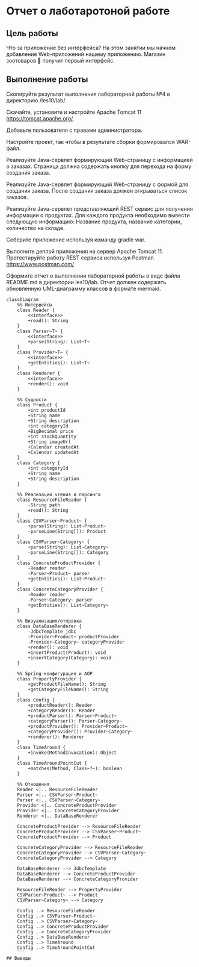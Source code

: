 # Отчет о лаботаротоной работе

## Цель работы
Что за приложение без интерфейса? На этом занятии мы начнем добавление Web-приложений нашему приложению. Магазин зоотоваров 🐣 получит первый интерфейс.

## Выполнение работы
Скопируйте результат выполнения лабораторной работы №4 в директорию /les10/lab/.

Скачайте, установите и настройте Apache Tomcat 11 https://tomcat.apache.org/.

Добавьте пользователя с правами администратора.

Настройте проект, так чтобы в результате сборки формировался WAR-файл.

Реализуйте Java-сервлет формирующий Web-страницу с информацией о заказах. Страница должна содержать кнопку для перехода на форму создания заказа.

Реализуйте Java-сервлет формирующий Web-страницу с формой для создания заказа. После создания заказа должен открываться список заказов.

Реализуйте Java-сервлет представляющий REST сервис для получения информации о продуктах. Для каждого продукта необходимо вывести следующую информацию: Название продукта, название категории, количество на складе.

Соберите приложение используя команду gradle war.

Выполните деплой приложения на сервер Apache Tomcat 11. Протестируйте работу REST сервиса используя Postman https://www.postman.com/

Оформите отчет о выполнении лабораторной работы в виде файла README.md в директории les10/lab. Отчет должен содержать обновленную UML-диаграмму классов в формате mermaid.


``` mermaid 
classDiagram
    %% Интерфейсы
    class Reader {
        <<interface>>
        +read(): String
    }
    class Parser~T~ {
        <<interface>>
        +parse(String): List~T~
    }
    class Provider~T~ {
        <<interface>>
        +getEntities(): List~T~
    }
    class Renderer {
        <<interface>>
        +render(): void
    }

    %% Сущности
    class Product {
        +int productId
        +String name
        +String description
        +int categoryId
        +BigDecimal price
        +int stockQuantity
        +String imageUrl
        +Calendar createdAt
        +Calendar updatedAt
    }
    class Category {
        +int categoryId
        +String name
        +String description
    }

    %% Реализации чтения и парсинга
    class ResourceFileReader {
        -String path
        +read(): String
    }
    class CSVParser~Product~ {
        +parse(String): List~Product~
        -parseLine(String[]): Product
    }
    class CSVParser~Category~ {
        +parse(String): List~Category~
        -parseLine(String[]): Category
    }
    class ConcreteProductProvider {
        -Reader reader
        -Parser~Product~ parser
        +getEntities(): List~Product~
    }
    class ConcreteCategoryProvider {
        -Reader reader
        -Parser~Category~ parser
        +getEntities(): List~Category~
    }

    %% Визуализация/отправка
    class DataBaseRenderer {
        -JdbcTemplate jdbc
        -Provider~Product~ productProvider
        -Provider~Category~ categoryProvider
        +render(): void
        +insertProduct(Product): void
        +insertCategory(Category): void
    }

    %% Spring‑конфигурация и AOP
    class PropertyProvider {
        +getProductFileName(): String
        +getCategoryFileName(): String
    }
    class Config {
        +productReader(): Reader
        +categoryReader(): Reader
        +productParser(): Parser~Product~
        +categoryParser(): Parser~Category~
        +productProvider(): Provider~Product~
        +categoryProvider(): Provider~Category~
        +renderer(): Renderer
    }
    class TimeAround {
        +invoke(MethodInvocation): Object
    }
    class TimeAroundPointCut {
        +matches(Method, Class~?~): boolean
    }

    %% Отношения
    Reader <|.. ResourceFileReader
    Parser <|.. CSVParser~Product~
    Parser <|.. CSVParser~Category~
    Provider <|.. ConcreteProductProvider
    Provider <|.. ConcreteCategoryProvider
    Renderer <|.. DataBaseRenderer

    ConcreteProductProvider --> ResourceFileReader
    ConcreteProductProvider --> CSVParser~Product~
    ConcreteProductProvider --> Product

    ConcreteCategoryProvider --> ResourceFileReader
    ConcreteCategoryProvider --> CSVParser~Category~
    ConcreteCategoryProvider --> Category

    DataBaseRenderer --> JdbcTemplate
    DataBaseRenderer --> ConcreteProductProvider
    DataBaseRenderer --> ConcreteCategoryProvider

    ResourceFileReader --> PropertyProvider
    CSVParser~Product~ --> Product
    CSVParser~Category~ --> Category

    Config ..> ResourceFileReader
    Config ..> CSVParser~Product~
    Config ..> CSVParser~Category~
    Config ..> ConcreteProductProvider
    Config ..> ConcreteCategoryProvider
    Config ..> DataBaseRenderer
    Config ..> TimeAround
    Config ..> TimeAroundPointCut
    ```
## Выводы
